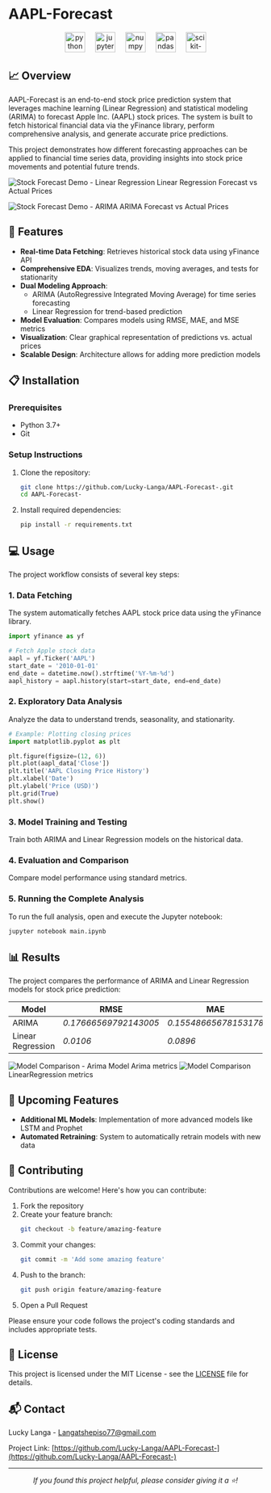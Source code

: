 # AAPL-Forecast

<div style="text-align: center;">
  <img src="https://cdn.jsdelivr.net/gh/devicons/devicon/icons/python/python-original.svg" height="40" alt="python logo" />
  <img width="12" />
  <img src="https://cdn.jsdelivr.net/gh/devicons/devicon/icons/jupyter/jupyter-original.svg" height="40" alt="jupyter logo" />
  <img width="12" />
  <img src="https://cdn.jsdelivr.net/gh/devicons/devicon/icons/numpy/numpy-original.svg" height="40" alt="numpy logo" />
  <img width="12" />
  <img src="https://cdn.jsdelivr.net/gh/devicons/devicon/icons/pandas/pandas-original.svg" height="40" alt="pandas logo" />
  <img width="12" />
  <img src="https://cdn.jsdelivr.net/gh/devicons/devicon/icons/scikitlearn/scikitlearn-original.svg" height="40" alt="scikit-learn logo" />
</div>

## 📈 Overview

AAPL-Forecast is an end-to-end stock price prediction system that leverages machine learning (Linear Regression) and statistical modeling (ARIMA) to forecast Apple Inc. (AAPL) stock prices. The system is built to fetch historical financial data via the yFinance library, perform comprehensive analysis, and generate accurate price predictions.

This project demonstrates how different forecasting approaches can be applied to financial time series data, providing insights into stock price movements and potential future trends.

![Stock Forecast Demo - Linear Regression](assets/LinearRegression_forecast.jpeg)
Linear Regression Forecast vs Actual Prices

![Stock Forecast Demo - ARIMA](assets/ARIMA_Forecast.jpeg)
ARIMA Forecast vs Actual Prices

## 🚀 Features

- **Real-time Data Fetching**: Retrieves historical stock data using yFinance API
- **Comprehensive EDA**: Visualizes trends, moving averages, and tests for stationarity
- **Dual Modeling Approach**:
  - ARIMA (AutoRegressive Integrated Moving Average) for time series forecasting
  - Linear Regression for trend-based prediction
- **Model Evaluation**: Compares models using RMSE, MAE, and MSE metrics
- **Visualization**: Clear graphical representation of predictions vs. actual prices
- **Scalable Design**: Architecture allows for adding more prediction models

## 📋 Installation

### Prerequisites

- Python 3.7+
- Git

### Setup Instructions

1. Clone the repository:

   ```bash
   git clone https://github.com/Lucky-Langa/AAPL-Forecast-.git
   cd AAPL-Forecast-
   ```

2. Install required dependencies:
   ```bash
   pip install -r requirements.txt
   ```

## 💻 Usage

The project workflow consists of several key steps:

### 1. Data Fetching

The system automatically fetches AAPL stock price data using the yFinance library.

```python
import yfinance as yf

# Fetch Apple stock data
aapl = yf.Ticker('AAPL')
start_date = '2010-01-01'
end_date = datetime.now().strftime('%Y-%m-%d')
aapl_history = aapl.history(start=start_date, end=end_date)
```

### 2. Exploratory Data Analysis

Analyze the data to understand trends, seasonality, and stationarity.

```python
# Example: Plotting closing prices
import matplotlib.pyplot as plt

plt.figure(figsize=(12, 6))
plt.plot(aapl_data['Close'])
plt.title('AAPL Closing Price History')
plt.xlabel('Date')
plt.ylabel('Price (USD)')
plt.grid(True)
plt.show()
```

### 3. Model Training and Testing

Train both ARIMA and Linear Regression models on the historical data.

### 4. Evaluation and Comparison

Compare model performance using standard metrics.

### 5. Running the Complete Analysis

To run the full analysis, open and execute the Jupyter notebook:

```bash
jupyter notebook main.ipynb
```

## 📊 Results

The project compares the performance of ARIMA and Linear Regression models for stock price prediction:

| Model             | RMSE                  | MAE                   | MSE                    | MAPE      |
| ----------------- | --------------------- | --------------------- | ---------------------- | --------- |
| ARIMA             | _0.17666569792143005_ | _0.15548665678153178_ | _0.031210768822065974_ | _2.8795%_ |
| Linear Regression | _0.0106_              | _0.0896_              | _0.1027_               | _1.6675%_ |

![Model Comparison - Arima Model](assets/arima_metrics.jpeg)
Arima metrics
![Model Comparison](assets/LinearRegression_metrics.jpeg)
LinearRegression metrics

## 🔮 Upcoming Features

- **Additional ML Models**: Implementation of more advanced models like LSTM and Prophet
- **Automated Retraining**: System to automatically retrain models with new data

## 🤝 Contributing

Contributions are welcome! Here's how you can contribute:

1. Fork the repository
2. Create your feature branch:
   ```bash
   git checkout -b feature/amazing-feature
   ```
3. Commit your changes:
   ```bash
   git commit -m 'Add some amazing feature'
   ```
4. Push to the branch:
   ```bash
   git push origin feature/amazing-feature
   ```
5. Open a Pull Request

Please ensure your code follows the project's coding standards and includes appropriate tests.

## 📄 License

This project is licensed under the MIT License - see the [LICENSE](LICENSE) file for details.

## 📬 Contact

Lucky Langa - Langatshepiso77@gmail.com

Project Link: [https://github.com/Lucky-Langa/AAPL-Forecast-](https://github.com/Lucky-Langa/AAPL-Forecast-)

---

<p align="center">
  <i>If you found this project helpful, please consider giving it a ⭐!</i>
</p>
